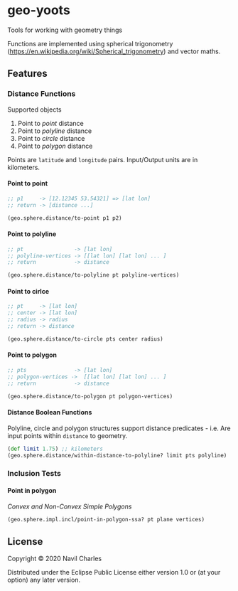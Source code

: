 # geo-yoots

Tools for working with geometry things

Functions are implemented using spherical trigonometry (https://en.wikipedia.org/wiki/Spherical_trigonometry)
and vector maths.

## Features

### Distance Functions

Supported objects
1. Point to *point* distance
2. Point to *polyline* distance
3. Point to *circle* distance
4. Point to *polygon* distance

Points are `latitude` and `longitude` pairs. Input/Output units are in kilometers.

#### Point to point

```clojure
;; p1     -> [12.12345 53.54321] => [lat lon]
;; return -> [distance ...]

(geo.sphere.distance/to-point p1 p2)
```

#### Point to polyline

```clojure
;; pt                -> [lat lon]
;; polyline-vertices -> [[lat lon] [lat lon] ... ]
;; return            -> distance

(geo.sphere.distance/to-polyline pt polyline-vertices)
```

#### Point to cirlce

```clojure
;; pt     -> [lat lon]
;; center -> [lat lon]
;; radius -> radius
;; return -> distance

(geo.sphere.distance/to-circle pts center radius)
```

#### Point to polygon

```clojure
;; pts               -> [lat lon]
;; polygon-vertices ->  [[lat lon] [lat lon] ... ]
;; return            -> distance

(geo.sphere.distance/to-polygon pt polygon-vertices)
```

#### Distance Boolean Functions

Polyline, circle and polygon structures support distance predicates - i.e.
Are input points within `distance` to geometry.

```clojure
(def limit 1.75) ;; kilometers
(geo.sphere.distance/within-distance-to-polyline? limit pts polyline)
```

### Inclusion Tests

#### Point in polygon

*Convex and Non-Convex Simple Polygons*

```clojure
(geo.sphere.impl.incl/point-in-polygon-ssa? pt plane vertices)
```

## License

Copyright © 2020 Navil Charles

Distributed under the Eclipse Public License either version 1.0 or (at
your option) any later version.
